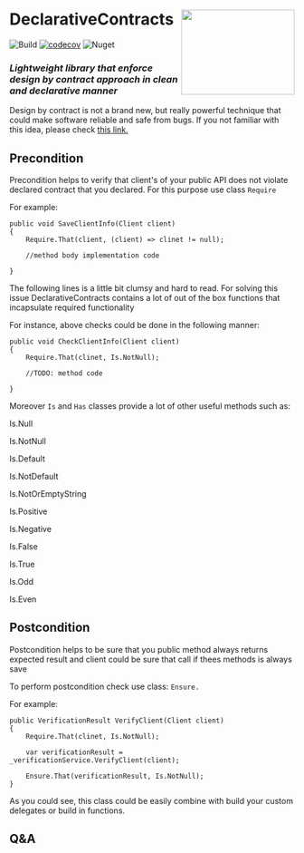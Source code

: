 
# DeclarativeContracts     <img align="right" src="https://www.clipartkey.com/mpngs/m/20-203198_handshake-clipart-hand-shake-clip-art-png.png" width=200px; height=150px>

![Build](https://github.com/ArturLavrov/DeclarativeContracts/workflows/Build/badge.svg?branch=master) [![codecov](https://codecov.io/gh/ArturLavrov/DeclarativeContracts/branch/master/graph/badge.svg?token=LD45D8GXZB)](https://codecov.io/gh/ArturLavrov/DeclarativeContracts) ![Nuget](https://img.shields.io/nuget/vpre/DeclarativeContracts?style=plastic)


<b><i><h3>Lightweight library that enforce design by contract approach in clean and declarative manner</h3></i></b>


Design by contract is not a brand new, but really powerful technique that could make software reliable and safe from bugs. If you not familiar with this idea, please check [this link.](https://www.eiffel.org/doc/solutions/Design_by_Contract_and_Assertions)

## Precondition
Precondition helps to verify that client's of your public API does not violate declared  contract that you declared.
For this purpose use class `Require`

For example:

    public void SaveClientInfo(Client client)
    {
        Require.That(client, (client) => clinet != null);

        //method body implementation code

    }
The following lines is a little bit clumsy and hard to read. For solving this issue DeclarativeContracts contains a lot of out of the box functions that incapsulate required functionality

For instance, above checks could be done in the following manner:

    public void CheckClientInfo(Client client)
    {
        Require.That(clinet, Is.NotNull);

        //TODO: method code

    }
Moreover `Is` and `Has` classes provide a lot of other useful methods such as: 

Is.Null

Is.NotNull

Is.Default

Is.NotDefault

Is.NotOrEmptyString

Is.Positive

Is.Negative

Is.False

Is.True

Is.Odd

Is.Even

## Postcondition

Postcondition helps to be sure that you public method always returns expected result and client could be sure that call if thees methods is always save 

To perform postcondition check use class: `Ensure.`

 For example:

    public VerificationResult VerifyClient(Client client)
    {
        Require.That(clinet, Is.NotNull);

        var verificationResult = _verificationService.VerifyClient(client);

        Ensure.That(verificationResult, Is.NotNull);
    }


As you could see, this class could be easily combine with build your custom delegates or build in functions.


## Q&A
